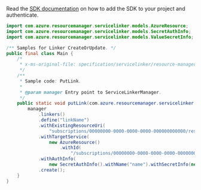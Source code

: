 Read the [SDK documentation](https://github.com/Azure/azure-sdk-for-java/blob/azure-resourcemanager-servicelinker_1.0.0-beta.2/sdk/servicelinker/azure-resourcemanager-servicelinker/README.md) on how to add the SDK to your project and authenticate.

```java
import com.azure.resourcemanager.servicelinker.models.AzureResource;
import com.azure.resourcemanager.servicelinker.models.SecretAuthInfo;
import com.azure.resourcemanager.servicelinker.models.ValueSecretInfo;

/** Samples for Linker CreateOrUpdate. */
public final class Main {
    /*
     * x-ms-original-file: specification/servicelinker/resource-manager/Microsoft.ServiceLinker/stable/2022-05-01/examples/PutLink.json
     */
    /**
     * Sample code: PutLink.
     *
     * @param manager Entry point to ServiceLinkerManager.
     */
    public static void putLink(com.azure.resourcemanager.servicelinker.ServiceLinkerManager manager) {
        manager
            .linkers()
            .define("linkName")
            .withExistingResourceUri(
                "subscriptions/00000000-0000-0000-0000-000000000000/resourceGroups/test-rg/providers/Microsoft.Web/sites/test-app")
            .withTargetService(
                new AzureResource()
                    .withId(
                        "/subscriptions/00000000-0000-0000-0000-000000000000/resourceGroups/test-rg/providers/Microsoft.DBforPostgreSQL/servers/test-pg/databases/test-db"))
            .withAuthInfo(
                new SecretAuthInfo().withName("name").withSecretInfo(new ValueSecretInfo().withValue("secret")))
            .create();
    }
}
```
